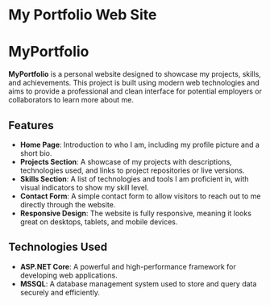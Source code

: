 # My Portfolio Web Site

# MyPortfolio

**MyPortfolio** is a personal website designed to showcase my projects, skills, and achievements. This project is built using modern web technologies and aims to provide a professional and clean interface for potential employers or collaborators to learn more about me.

## Features

- **Home Page**: Introduction to who I am, including my profile picture and a short bio.
- **Projects Section**: A showcase of my projects with descriptions, technologies used, and links to project repositories or live versions.
- **Skills Section**: A list of technologies and tools I am proficient in, with visual indicators to show my skill level.
- **Contact Form**: A simple contact form to allow visitors to reach out to me directly through the website.
- **Responsive Design**: The website is fully responsive, meaning it looks great on desktops, tablets, and mobile devices.
  
## Technologies Used
- **ASP.NET Core**: A powerful and high-performance framework for developing web applications.
- **MSSQL**: A database management system used to store and query data securely and efficiently.

